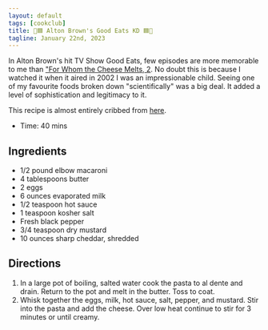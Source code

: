 ```yaml
---
layout: default
tags: [cookclub]
title: 🧀🟦 Alton Brown's Good Eats KD 🟦🧀
tagline: January 22nd, 2023
---
```


In Alton Brown's hit TV Show Good Eats, few episodes are more memorable to me than ["For Whom the Cheese Melts, 2](https://www.foodnetwork.com/shows/good-eats/episodes/for-whom-the-cheese-melts-2). No doubt this is because I watched it when it aired in 2002 I was an impressionable child. Seeing one of my favourite foods broken down "scientifically" was a big deal. It added a level of sophistication and legitimacy to it.

This recipe is almost entirely cribbed from [here](https://www.foodnetwork.com/videos/best-ever-mac-and-cheese-60408).

- Time: 40 mins</li>

## Ingredients

- 1/2 pound elbow macaroni
- 4 tablespoons butter
- 2 eggs
- 6 ounces evaporated milk
- 1/2 teaspoon hot sauce
- 1 teaspoon kosher salt
- Fresh black pepper
- 3/4 teaspoon dry mustard
- 10 ounces sharp cheddar, shredded

## Directions

1. In a large pot of boiling, salted water cook the pasta to al dente and drain. Return to the pot and melt in the butter. Toss to coat.
2. Whisk together the eggs, milk, hot sauce, salt, pepper, and mustard. Stir into the pasta and add the cheese. Over low heat continue to stir for 3 minutes or until creamy.
